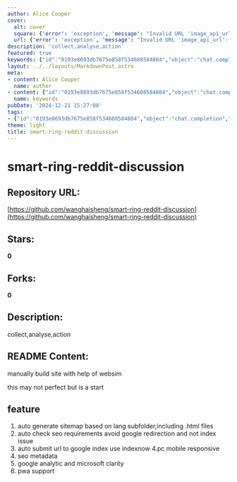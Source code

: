 ```yaml
---
author: Alice Cooper
cover:
  alt: cover
  square: {'error': 'exception', 'message': "Invalid URL 'image_api_url': No scheme supplied. Perhaps you meant https://image_api_url?"}
  url: {'error': 'exception', 'message': "Invalid URL 'image_api_url': No scheme supplied. Perhaps you meant https://image_api_url?"}
description: 'collect,analyse,action'
featured: true
keywords: {"id":"0193e8693db7675e858f534608584804","object":"chat.completion","created":1734771031,"model":"Qwen/Qwen2.5-7B-Instruct","choices":[{"index":0,"message":{"role":"assistant","content":"### Keywords and Tags Extracted from the Text:\n\n1. **smart-ring-reddit-discussion**\n2. **collected**\n3. **analyzed**\n4. **action**\n5. **manual**\n6. **site building**\n7. **websim**\n8. **auto-generate**\n9. **sitemap**\n10. **language subfolder**\n11. **html files**\n12. **SEO**\n13. **google redirection**\n14. **google index**\n15. **IndexNow**\n16. **responsive**\n17. **PC and mobile**\n18. **SEO metadata**\n19. **Google Analytics**\n20. **Microsoft Clarity**\n21. **PWA support**\n\n### Tags:\n- Smart Rings\n- Reddit Discussions\n- Data Collection\n- Site Analysis\n- Manual Site Building\n- Websim\n- Auto-Generate Sitemap\n- Language Subfolders\n- HTML Files\n- SEO\n- Google Redirection\n- Google Index Submission\n- IndexNow\n- Responsive Design\n- PC and Mobile\n- SEO Metadata\n- Google Analytics\n- Microsoft Clarity\n- PWA Support"},"finish_reason":"stop"}],"usage":{"prompt_tokens":138,"completion_tokens":240,"total_tokens":378},"system_fingerprint":""}
layout: ../../layouts/MarkdownPost.astro
meta:
- content: Alice Cooper
  name: author
- content: {"id":"0193e8693db7675e858f534608584804","object":"chat.completion","created":1734771031,"model":"Qwen/Qwen2.5-7B-Instruct","choices":[{"index":0,"message":{"role":"assistant","content":"### Keywords and Tags Extracted from the Text:\n\n1. **smart-ring-reddit-discussion**\n2. **collected**\n3. **analyzed**\n4. **action**\n5. **manual**\n6. **site building**\n7. **websim**\n8. **auto-generate**\n9. **sitemap**\n10. **language subfolder**\n11. **html files**\n12. **SEO**\n13. **google redirection**\n14. **google index**\n15. **IndexNow**\n16. **responsive**\n17. **PC and mobile**\n18. **SEO metadata**\n19. **Google Analytics**\n20. **Microsoft Clarity**\n21. **PWA support**\n\n### Tags:\n- Smart Rings\n- Reddit Discussions\n- Data Collection\n- Site Analysis\n- Manual Site Building\n- Websim\n- Auto-Generate Sitemap\n- Language Subfolders\n- HTML Files\n- SEO\n- Google Redirection\n- Google Index Submission\n- IndexNow\n- Responsive Design\n- PC and Mobile\n- SEO Metadata\n- Google Analytics\n- Microsoft Clarity\n- PWA Support"},"finish_reason":"stop"}],"usage":{"prompt_tokens":138,"completion_tokens":240,"total_tokens":378},"system_fingerprint":""}
  name: keywords
pubDate: '2024-12-21 15:27:08'
tags:
- {"id":"0193e8693db7675e858f534608584804","object":"chat.completion","created":1734771031,"model":"Qwen/Qwen2.5-7B-Instruct","choices":[{"index":0,"message":{"role":"assistant","content":"### Keywords and Tags Extracted from the Text:\n\n1. **smart-ring-reddit-discussion**\n2. **collected**\n3. **analyzed**\n4. **action**\n5. **manual**\n6. **site building**\n7. **websim**\n8. **auto-generate**\n9. **sitemap**\n10. **language subfolder**\n11. **html files**\n12. **SEO**\n13. **google redirection**\n14. **google index**\n15. **IndexNow**\n16. **responsive**\n17. **PC and mobile**\n18. **SEO metadata**\n19. **Google Analytics**\n20. **Microsoft Clarity**\n21. **PWA support**\n\n### Tags:\n- Smart Rings\n- Reddit Discussions\n- Data Collection\n- Site Analysis\n- Manual Site Building\n- Websim\n- Auto-Generate Sitemap\n- Language Subfolders\n- HTML Files\n- SEO\n- Google Redirection\n- Google Index Submission\n- IndexNow\n- Responsive Design\n- PC and Mobile\n- SEO Metadata\n- Google Analytics\n- Microsoft Clarity\n- PWA Support"},"finish_reason":"stop"}],"usage":{"prompt_tokens":138,"completion_tokens":240,"total_tokens":378},"system_fingerprint":""}
theme: light
title: smart-ring-reddit-discussion
---
```


# smart-ring-reddit-discussion

## Repository URL: 
[https://github.com/wanghaisheng/smart-ring-reddit-discussion](https://github.com/wanghaisheng/smart-ring-reddit-discussion)

## Stars: 
**0**

## Forks: 
**0**

## Description: 
collect,analyse,action

## README Content: 
manually build site with help of websim



this may not perfect but is a start


## feature 


1. auto generate sitemap based on lang subfolder,including .html files
2. auto check seo requirements avoid google redirection and not index issue
3. auto submit url to google index use indexnow
4.pc mobile responsive
5. seo metadata
6. google analytic and microsoft clarity
7. pwa support

